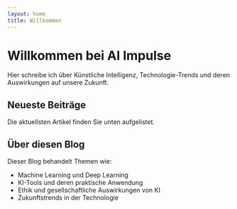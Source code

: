 ```yaml
---
layout: home
title: Willkommen
---
```


# Willkommen bei AI Impulse

Hier schreibe ich über Künstliche Intelligenz, Technologie-Trends und deren Auswirkungen auf unsere Zukunft.

## Neueste Beiträge

Die aktuellsten Artikel finden Sie unten aufgelistet.

## Über diesen Blog

Dieser Blog behandelt Themen wie:
- Machine Learning und Deep Learning
- KI-Tools und deren praktische Anwendung
- Ethik und gesellschaftliche Auswirkungen von KI
- Zukunftstrends in der Technologie